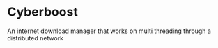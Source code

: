 Cyberboost
==========

An internet download manager that works on multi threading through a distributed network
